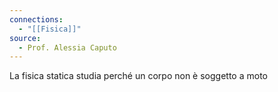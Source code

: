 ```yaml
---
connections:
  - "[[Fisica]]"
source:
  - Prof. Alessia Caputo
---
```

La fisica statica studia perché un corpo non è soggetto a moto